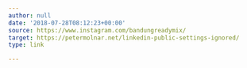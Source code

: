 ```yaml
---
author: null
date: '2018-07-28T08:12:23+00:00'
source: https://www.instagram.com/bandungreadymix/
target: https://petermolnar.net/linkedin-public-settings-ignored/
type: link

---
```


